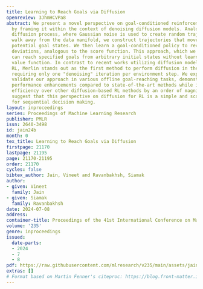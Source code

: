 ```yaml
---
title: Learning to Reach Goals via Diffusion
openreview: 3JhmHCVPa8
abstract: We present a novel perspective on goal-conditioned reinforcement learning
  by framing it within the context of denoising diffusion models. Analogous to the
  diffusion process, where Gaussian noise is used to create random trajectories that
  walk away from the data manifold, we construct trajectories that move away from
  potential goal states. We then learn a goal-conditioned policy to reverse these
  deviations, analogous to the score function. This approach, which we call Merlin,
  can reach specified goals from arbitrary initial states without learning a separate
  value function. In contrast to recent works utilizing diffusion models in offline
  RL, Merlin stands out as the first method to perform diffusion in the state space,
  requiring only one "denoising" iteration per environment step. We experimentally
  validate our approach in various offline goal-reaching tasks, demonstrating substantial
  performance enhancements compared to state-of-the-art methods while improving computational
  efficiency over other diffusion-based RL methods by an order of magnitude. Our results
  suggest that this perspective on diffusion for RL is a simple and scalable approach
  for sequential decision making.
layout: inproceedings
series: Proceedings of Machine Learning Research
publisher: PMLR
issn: 2640-3498
id: jain24b
month: 0
tex_title: Learning to Reach Goals via Diffusion
firstpage: 21170
lastpage: 21195
page: 21170-21195
order: 21170
cycles: false
bibtex_author: Jain, Vineet and Ravanbakhsh, Siamak
author:
- given: Vineet
  family: Jain
- given: Siamak
  family: Ravanbakhsh
date: 2024-07-08
address:
container-title: Proceedings of the 41st International Conference on Machine Learning
volume: '235'
genre: inproceedings
issued:
  date-parts:
  - 2024
  - 7
  - 8
pdf: https://raw.githubusercontent.com/mlresearch/v235/main/assets/jain24b/jain24b.pdf
extras: []
# Format based on Martin Fenner's citeproc: https://blog.front-matter.io/posts/citeproc-yaml-for-bibliographies/
---
```


